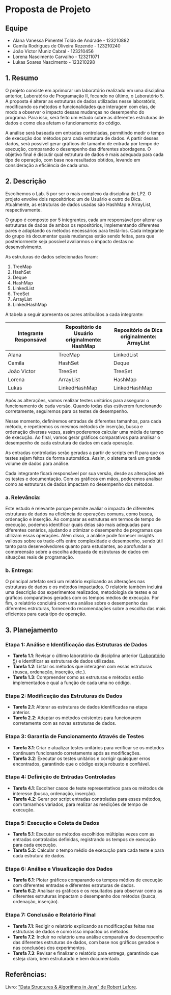 # Proposta de Projeto

## Equipe
- Alana Vanessa Pimentel Toldo de Andrade - 123210882
- Camila Rodrigues de Oliveira Rezende - 123210240
- João Victor Muniz Cabral - 123210456
- Lorena Nascimento Carvalho - 123211071
- Lukas Soares Nascimento - 123210298

## 1. Resumo

O projeto consiste em aprimorar um laboratório realizado em uma disciplina anterior, Laboratório de Programação II, focando no último, o Laboratório 5. A proposta é alterar as estruturas de dados utilizadas nesse laboratório, modificando os métodos e funcionalidades que interagem com elas, de modo a observar o impacto dessas mudanças no desempenho do programa. Para isso, será feito um estudo sobre as diferentes estruturas de dados e como elas afetam o funcionamento do código.

A análise será baseada em entradas controladas, permitindo medir o tempo de execução dos métodos para cada estrutura de dados. A partir desses dados, será possível gerar gráficos de tamanho de entrada por tempo de execução, comparando o desempenho das diferentes abordagens. O objetivo final é discutir qual estrutura de dados é mais adequada para cada tipo de operação, com base nos resultados obtidos, levando em consideração a eficiência de cada uma.

## 2. Descrição

Escolhemos o Lab. 5 por ser o mais complexo da disciplina de LP2. O projeto envolve dois repositórios: um de Usuário e outro de Dica. Atualmente, as estruturas de dados usadas são HashMap e ArrayList, respectivamente.

O grupo é composto por 5 integrantes, cada um responsável por alterar as estruturas de dados de ambos os repositórios, implementando diferentes pares e adaptando os métodos necessários para testá-los. Cada integrante do grupo irá documentar quais mudanças estão sendo feitas, para que posteriormente seja possível avaliarmos o impacto destas no desenvolvimento.

As estruturas de dados selecionadas foram:
1. TreeMap
2. HashSet
3. Deque
4. HashMap
5. LinkedList
6. TreeSet
7. ArrayList
8. LinkedHashMap

A tabela a seguir apresenta os pares atribuídos a cada integrante:

| Integrante Responsável | Repositório de Usuário<br>originalmente: HashMap | Repositório de Dica<br>originalmente: ArrayList |
|------------------------|-----------------------------------------------|---------------------------------------------|
| Alana | TreeMap | LinkedList |
| Camila | HashSet | Deque |
| João Victor | TreeSet | TreeSet |
| Lorena | ArrayList | HashMap |
| Lukas | LinkedHashMap | LinkedHashMap |

Após as alterações, vamos realizar testes unitários para assegurar o funcionamento de cada versão. Quando todas elas estiverem funcionando corretamente, seguiremos para os testes de desempenho.

Nesse momento, definiremos entradas de diferentes tamanhos, para cada método, e repetiremos os mesmos métodos de inserção, busca e ordenação diversas vezes, assim poderemos calcular uma média de tempo de execução. Ao final, vamos gerar gráficos comparativos para analisar o desempenho de cada estrutura de dados em cada operação.

As entradas controladas serão geradas a partir de scripts em R para que os testes sejam feitos de forma automática. Assim, o sistema terá um grande volume de dados para análise.

Cada integrante ficará responsável por sua versão, desde as alterações até os testes e documentação. Com os gráficos em mãos, poderemos analisar como as estruturas de dados impactam no desempenho dos métodos.

### a. Relevância:

Este estudo é relevante porque permite avaliar o impacto de diferentes estruturas de dados na eficiência de operações comuns, como busca, ordenação e inserção. Ao comparar as estruturas em termos de tempo de execução, podemos identificar quais delas são mais adequadas para diferentes cenários, ajudando a otimizar o desempenho de programas que utilizam essas operações. Além disso, a análise pode fornecer insights valiosos sobre os trade-offs entre complexidade e desempenho, sendo útil tanto para desenvolvedores quanto para estudantes, ao aprofundar a compreensão sobre a escolha adequada de estruturas de dados em situações reais de programação.

### b. Entrega:

O principal artefato será um relatório explicando as alterações nas estruturas de dados e os métodos impactados. O relatório também incluirá uma descrição dos experimentos realizados, metodologia de testes e os gráficos comparativos gerados com os tempos médios de execução. Por fim, o relatório concluirá com uma análise sobre o desempenho das diferentes estruturas, fornecendo recomendações sobre a escolha das mais eficientes para cada tipo de operação.

## 3. Planejamento

### Etapa 1: Análise e Identificação das Estruturas de Dados
- **Tarefa 1.1**: Revisar o último laboratório da disciplina anterior ([Laboratório 5](https://docs.google.com/document/d/1HD3mytjwB-q8TqiEQGKULr6fQ81_MaUPekZpOaBofBI/edit?tab=t.0)) e identificar as estruturas de dados utilizadas.
- **Tarefa 1.2**: Listar os métodos que interagem com essas estruturas (busca, ordenação, inserção, etc.).
- **Tarefa 1.3**: Compreender como as estruturas e métodos estão implementados e qual a função de cada uma no código.

### Etapa 2: Modificação das Estruturas de Dados
- **Tarefa 2.1**: Alterar as estruturas de dados identificadas na etapa anterior.
- **Tarefa 2.2**: Adaptar os métodos existentes para funcionarem corretamente com as novas estruturas de dados.

### Etapa 3: Garantia de Funcionamento Através de Testes
- **Tarefa 3.1**: Criar e atualizar testes unitários para verificar se os métodos continuam funcionando corretamente após as modificações.
- **Tarefa 3.2**: Executar os testes unitários e corrigir quaisquer erros encontrados, garantindo que o código esteja robusto e confiável.

### Etapa 4: Definição de Entradas Controladas
- **Tarefa 4.1**: Escolher casos de teste representativos para os métodos de interesse (busca, ordenação, inserção).
- **Tarefa 4.2**: Gerar por script entradas controladas para esses métodos, com tamanhos variados, para realizar as medições de tempo de execução.

### Etapa 5: Execução e Coleta de Dados
- **Tarefa 5.1**: Executar os métodos escolhidos múltiplas vezes com as entradas controladas definidas, registrando os tempos de execução para cada execução.
- **Tarefa 5.2**: Calcular o tempo médio de execução para cada teste e para cada estrutura de dados.

### Etapa 6: Análise e Visualização dos Dados
- **Tarefa 6.1**: Plotar gráficos comparando os tempos médios de execução com diferentes entradas e diferentes estruturas de dados.
- **Tarefa 6.2**: Analisar os gráficos e os resultados para observar como as diferentes estruturas impactam o desempenho dos métodos (busca, ordenação, inserção).

### Etapa 7: Conclusão e Relatório Final
- **Tarefa 7.1**: Redigir o relatório explicando as modificações feitas nas estruturas de dados e como isso impactou os métodos.
- **Tarefa 7.2**: Incluir no relatório uma análise comparativa do desempenho das diferentes estruturas de dados, com base nos gráficos gerados e nas conclusões dos experimentos.
- **Tarefa 7.3**: Revisar e finalizar o relatório para entrega, garantindo que esteja claro, bem estruturado e bem documentado.

## Referências:
Livro: ["Data Structures & Algorithms in Java" de Robert Lafore](https://www.amazon.com.br/Data-Structures-Algorithms-Java-2nd/dp/0672324539).